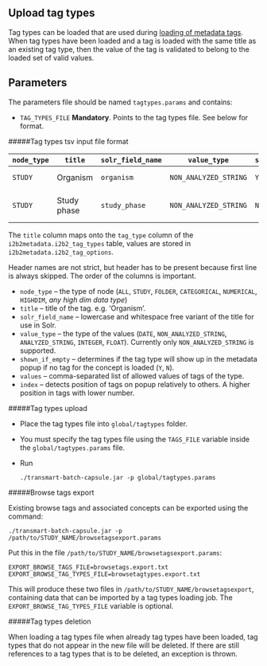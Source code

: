 Upload tag types
-----------------------------

Tag types can be loaded that are used during [loading of metadata tags](tags.md).
When tag types have been loaded and a tag is loaded with the same title as an existing tag type,
then the value of the tag is validated to belong to the loaded set of valid values.

Parameters
------------
The parameters file should be named `tagtypes.params` and contains:
- `TAG_TYPES_FILE` **Mandatory**. Points to the tag types file. See below for format.

#####Tag types tsv input file format

|`node_type`|`title`    |`solr_field_name`|`value_type`         |`shown_if_empty`|`values`                 |`index`|
|-----------|-----------|-----------------|---------------------|----------------|-------------------------|-------|
|`STUDY`    |Organism   |`organism`       |`NON_ANALYZED_STRING`|`Y`             |Homo sapiens             |1      |
|`STUDY`    |Study phase|`study_phase`    |`NON_ANALYZED_STRING`|`N`             |Phase 0,Phase I          |2      |

The `title` column maps onto the `tag_type` column of the `i2b2metadata.i2b2_tag_types` table,
values are stored in `i2b2metadata.i2b2_tag_options`.

Header names are not strict, but header has to be present because first line is always skipped.
The order of the columns is important.

- `node_type` &ndash; the type of node (`ALL`, `STUDY`, `FOLDER`, `CATEGORICAL`, `NUMERICAL`, `HIGHDIM`, _any high dim data type_)
- `title` &ndash; title of the tag. e.g. &lsquo;Organism&rsquo;.
- `solr_field_name` &ndash; lowercase and whitespace free variant of the title for use in Solr.
- `value_type` &ndash; the type of the values (`DATE`, `NON_ANALYZED_STRING`, `ANALYZED_STRING`, `INTEGER`, `FLOAT`). Currently
only `NON_ANALYZED_STRING` is supported.
- `shown_if_empty` &ndash; determines if the tag type will show up in the metadata popup if no tag for the concept is loaded (`Y`, `N`).
- `values` &ndash; comma-separated list of allowed values of tags of the type.
- `index` &ndash; detects position of tags on popup relatively to others. A higher position in tags with lower number.

#####Tag types upload

* Place the tag types file into `global/tagtypes` folder.
* You must specify the tag types file using the `TAGS_FILE` variable inside the `global/tagtypes.params` file.
* Run

    `./transmart-batch-capsule.jar -p global/tagtypes.params`

#####Browse tags export

Existing browse tags and associated concepts can be exported using the command:

    ./transmart-batch-capsule.jar -p /path/to/STUDY_NAME/browsetagsexport.params

Put this in the file `/path/to/STUDY_NAME/browsetagsexport.params`:
```
EXPORT_BROWSE_TAGS_FILE=browsetags.export.txt
EXPORT_BROWSE_TAG_TYPES_FILE=browsetagtypes.export.txt
```
This will produce these two files in `/path/to/STUDY_NAME/browsetagsexport`, containing data that can be imported
by a tag types loading job.
The `EXPORT_BROWSE_TAG_TYPES_FILE` variable is optional.

#####Tag types deletion

When loading a tag types file when already tag types have been loaded, tag types that do not appear in the new file
will be deleted. If there are still references to a tag types that is to be deleted, an exception is thrown.
